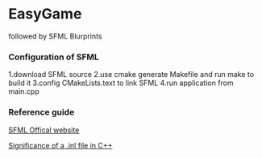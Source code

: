 # EasyGame

followed by SFML Blurprints

### Configuration of SFML
1.download SFML source
2.use cmake generate Makefile and run make to build it
3.config CMakeLists.text to link SFML
4.run application from main.cpp

### Reference guide

[SFML Offical website](https://www.sfml-dev.org/index.php)

[Significance of a .inl file in C++](https://stackoverflow.com/questions/1208028/significance-of-a-inl-file-in-c)